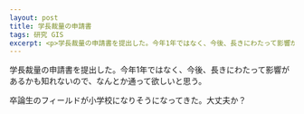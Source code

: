 ```yaml
---
layout: post
title: 学長裁量の申請書
tags: 研究 GIS
excerpt: <p>学長裁量の申請書を提出した。今年1年ではなく、今後、長きにわたって影響があるかも知れないので、なんとか通って欲しいと思う。</p>
---
```


学長裁量の申請書を提出した。今年1年ではなく、今後、長きにわたって影響があるかも知れないので、なんとか通って欲しいと思う。

卒論生のフィールドが小学校になりそうになってきた。大丈夫か？

